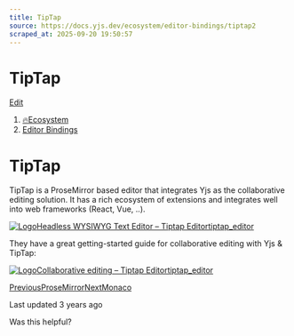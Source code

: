 ```yaml
---
title: TipTap
source: https://docs.yjs.dev/ecosystem/editor-bindings/tiptap2
scraped_at: 2025-09-20 19:50:57
---
```


# TipTap

[Edit](https://github.com/yjs/docs/blob/main/ecosystem/editor-bindings/tiptap2.md)

1. [🔥Ecosystem](/ecosystem)
2. [Editor Bindings](/ecosystem/editor-bindings)

# TipTap

TipTap is a ProseMirror based editor that integrates Yjs as the collaborative editing solution. It has a rich ecosystem of extensions and integrates well into web frameworks (React, Vue, ..).

[![Logo](https://docs.yjs.dev/~gitbook/image?url=https%3A%2F%2Ftiptap.dev%2Ffavicon.svg&width=20&dpr=4&quality=100&sign=75449cae&sv=2)Headless WYSIWYG Text Editor – Tiptap Editortiptap\_editor](https://tiptap.dev)

They have a great getting-started guide for collaborative editing with Yjs & TipTap:

[![Logo](https://docs.yjs.dev/~gitbook/image?url=https%3A%2F%2Ftiptap.dev%2Ffavicon.svg&width=20&dpr=4&quality=100&sign=75449cae&sv=2)Collaborative editing – Tiptap Editortiptap\_editor](https://tiptap.dev/guide/collaborative-editing)

[PreviousProseMirror](/ecosystem/editor-bindings/prosemirror)[NextMonaco](/ecosystem/editor-bindings/monaco)

Last updated 3 years ago

Was this helpful?